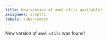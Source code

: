```yaml
---
title: New version of amml-utils available!
assignees: sceptri
labels: enhancement
---
```

New version of `amml-utils` was found!